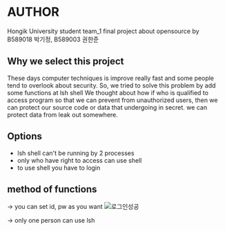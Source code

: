 AUTHOR
===
Hongik University student team_1 final project about opensource by B589018 박기정, B589003 권한준

Why we select this project
-------
These days computer techniques is improve really fast and some people tend to overlook about security.
So, we tried to solve this problem by add some functions at lsh shell
We thought about how if who is qualified to access program so that we can prevent from unauthorized users,
then we can protect our source code or data that undergoing in secret.
we can protect data from leak out somewhere.


Options
------------
<ul>
  <li>lsh shell can't be running by 2 processes</li>
  <li>only who have right to access can use shell</li>
  <li>to use shell you have to login</li>
</ul>

method of functions
-------
-> you can set id, pw as you want
![로그인성공](https://user-images.githubusercontent.com/52829400/101628779-a9ceae80-3a63-11eb-98e1-d75281a496eb.gif)

-> only one person can use lsh


































